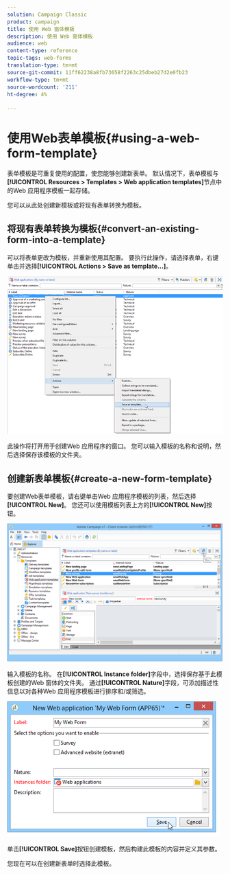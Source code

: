 ```yaml
---
solution: Campaign Classic
product: campaign
title: 使用 Web 窗体模板
description: 使用 Web 窗体模板
audience: web
content-type: reference
topic-tags: web-forms
translation-type: tm+mt
source-git-commit: 11ff62238a8fb73658f2263c25dbeb27d2e0fb23
workflow-type: tm+mt
source-wordcount: '211'
ht-degree: 4%

---
```



# 使用Web表单模板{#using-a-web-form-template}

表单模板是可重复使用的配置，使您能够创建新表单。 默认情况下，表单模板与&#x200B;**[!UICONTROL Resources > Templates > Web application templates]**&#x200B;节点中的Web 应用程序模板一起存储。

您可以从此处创建新模板或将现有表单转换为模板。

## 将现有表单转换为模板{#convert-an-existing-form-into-a-template}

可以将表单更改为模板，并重新使用其配置。 要执行此操作，请选择表单，右键单击并选择&#x200B;**[!UICONTROL Actions > Save as template...]**。

![](assets/s_ncs_admin_survey_saveastemplate.png)

此操作将打开用于创建Web 应用程序的窗口。 您可以输入模板的名称和说明，然后选择保存该模板的文件夹。

## 创建新表单模板{#create-a-new-form-template}

要创建Web表单模板，请右键单击Web 应用程序模板的列表，然后选择&#x200B;**[!UICONTROL New]**。 您还可以使用模板列表上方的&#x200B;**[!UICONTROL New]**&#x200B;按钮。

![](assets/s_ncs_admin_survey_createtemplate.png)

输入模板的名称。 在&#x200B;**[!UICONTROL Instance folder]**&#x200B;字段中，选择保存基于此模板创建的Web 窗体的文件夹。 通过&#x200B;**[!UICONTROL Nature]**&#x200B;字段，可添加描述性信息以对各种Web 应用程序模板进行排序和/或筛选。

![](assets/s_ncs_admin_survey_createtemplate_details.png)

单击&#x200B;**[!UICONTROL Save]**&#x200B;按钮创建模板，然后构建此模板的内容并定义其参数。

您现在可以在创建新表单时选择此模板。
